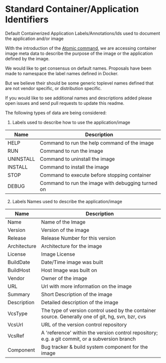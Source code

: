 # Standard Container/Application Identifiers
Default Containerized Application Labels/Annotations/Ids used to document the application and/or image

With the introduction of the [Atomic command](http://developerblog.redhat.com/2015/04/21/introducing-the-atomic-command/), we are accessing container image meta data to describe the purpose of the image or the application defined by the image.

We would like to get consensus on default names.  Proposals have been made to namespace the label names defined
in Docker.  

But we believe their should be some generic toplevel names defined that are not vendor specific, or
distribution specific.  

If you would like to see additional names and descriptions added please open issues and send pull requests to update this readme.

The following types of data are being considered:

1. Labels used to describe how to use the application/image

 | Name        | Description                            |
 |-------------|----------------------------------------|
 | HELP        | Command to run the help command of the image|
 | RUN         | Command to run the image|
 | UNINSTALL   | Command to uninstall the image|
 | INSTALL     | Command to install the image|
 | STOP        | Command to execute before stopping container|
 | DEBUG       | Command to run the image with debugging turned on|

2. Labels Names used to describe the application/image

 | Name        | Description                            |
 |-------------|----------------------------------------|
 | Name        | Name of the Image|
 | Version     | Version of the image|
 | Release     | Release Number for this version|
 | Architecture| Architecture for the image|
 | License     | Image License|
 | BuildDate  | Date/Time image was built|
 | BuildHost  | Host Image was built on|
 | Vendor      | Owner of the image| 
 | URL         | Url with more information on the image|
 | Summary     | Short Description of the image|
 | Description | Detailed description of the image|
 | VcsType    | The type of version control used by the container source. Generally one of git, hg, svn, bzr, cvs|
 | VcsUrl     | URL of the version control repository|
 | VcsRef     | A 'reference' within the version control repository; e.g. a git commit, or a subversion branch|
 | Component  | Bug tracker & build system component for the image|
